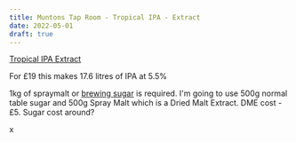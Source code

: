 ```yaml
---
title: Muntons Tap Room - Tropical IPA - Extract 
date: 2022-05-01
draft: true 
---
```


[Tropical IPA Extract](https://www.themaltmiller.co.uk/product/muntons-tap-room-tropical-ipa-1-5kg/)

For £19 this makes 17.6 litres of IPA at 5.5%

1kg of spraymalt or [brewing sugar](https://www.home-brew-online.com/brewing-sugar-1kg/) is required. I'm going to use 500g normal table sugar and 500g Spray Malt which is a Dried Malt Extract. DME cost - £5. Sugar cost around?

x




